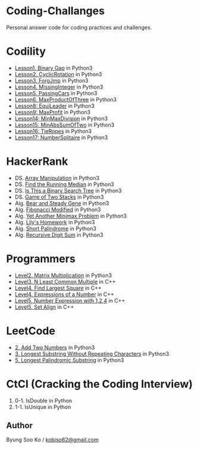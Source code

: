 Coding-Challanges
=================
Personal answer code for coding practices and challenges.

# Codility
- [Lesson1. Binary Gap](https://codility.com/programmers/lessons/1-iterations/binary_gap/start/) in Python3
- [Lesson2. CyclicRotation](https://codility.com/programmers/lessons/2-arrays/cyclic_rotation/start/) in Python3
- [Lesson3. ForgJmp](https://codility.com/programmers/lessons/3-time_complexity/frog_jmp/start/) in Python3
- [Lesson4. MissingInteger](https://codility.com/programmers/lessons/4-counting_elements/missing_integer/start/) in Python3
- [Lesson5. PassingCars](https://codility.com/programmers/lessons/5-prefix_sums/passing_cars/start/) in Python3
- [Lesson6. MaxProductOfThree](https://app.codility.com/programmers/lessons/6-sorting/max_product_of_three/start/) in Python3
- [Lesson8: EquiLeader](https://app.codility.com/programmers/lessons/8-leader/equi_leader/start/) in Python3
- [Lesson9: MaxProfit](https://app.codility.com/programmers/lessons/9-maximum_slice_problem/max_profit/) in Python3
- [Lesson14: MinMaxDivision](https://app.codility.com/programmers/lessons/14-binary_search_algorithm/min_max_division/) in Python3
- [Lesson15: MinAbsSumOfTwo](https://app.codility.com/programmers/lessons/15-caterpillar_method/min_abs_sum_of_two/start/) in Python3
- [Lesson16: TieRopes](https://app.codility.com/programmers/lessons/16-greedy_algorithms/tie_ropes/) in Python3
- [Lesson17: NumberSolitaire](https://app.codility.com/programmers/lessons/17-dynamic_programming/number_solitaire/) in Python3

# HackerRank
- DS. [Array Manipulation](https://www.hackerrank.com/challenges/crush/problem) in Python3
- DS. [Find the Running Median](https://www.hackerrank.com/challenges/find-the-running-median/problem) in Python3
- DS. [Is This a Binary Search Tree](https://www.hackerrank.com/challenges/is-binary-search-tree/problem) in Python3
- DS. [Game of Two Stacks](https://www.hackerrank.com/challenges/game-of-two-stacks/problem) in Python3
- Alg. [Bear and Steady Gene](https://www.hackerrank.com/challenges/bear-and-steady-gene/problem) in Python3
- Alg. [Fibonacci Modified](https://www.hackerrank.com/challenges/fibonacci-modified/problem) in Python3
- Alg. [Yet Another Minimax Problem](https://www.hackerrank.com/challenges/yet-another-minimax-problem/problem) in Python3
- Alg. [Lily's Homework](https://www.hackerrank.com/challenges/lilys-homework/problem) in Python3
- Alg. [Short Palindrome](https://www.hackerrank.com/challenges/short-palindrome/problem) in Python3
- Alg. [Recursive Digit Sum](https://www.hackerrank.com/challenges/recursive-digit-sum/problem) in Python3

# Programmers
- [Level2. Matrix Multiplication](https://programmers.co.kr/learn/challenge_codes/140) in Python3
- [Level3. N Least Common Multiple](https://programmers.co.kr/learn/challenge_codes/152) in C++
- [Level4. Find Largest Square](https://programmers.co.kr/learn/challenge_codes/187) in C++
- [Level4. Expressions of a Number](https://programmers.co.kr/learn/challenge_codes/156) in C++
- [Level5. Number Expression with 1,2,4](https://programmers.co.kr/learn/challenge_codes/158) in C++
- [Level5. Set Align](https://programmers.co.kr/learn/challenge_codes/159) in C++

# LeetCode
- [2. Add Two Numbers](https://leetcode.com/problems/add-two-numbers/) in Python3
- [3. Longest Substring Without Repeating Characters](https://leetcode.com/problems/longest-substring-without-repeating-characters/) in Python3
- [5. Longest Palindromic Substring](https://leetcode.com/problems/longest-palindromic-substring/) in Python3

# CtCI (Cracking the Coding Interview)
1. 0-1. IsDouble in Python
2. 1-1. IsUnique in Python

## Author
Byung Soo Ko / kobiso62@gmail.com
